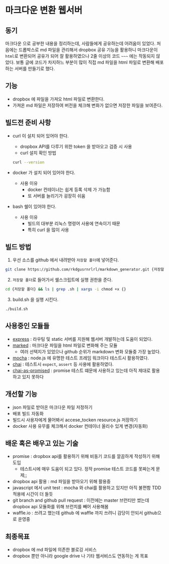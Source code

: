 # 마크다운 변환 웹서버 #

## 동기 ##
마크다운 으로 공부한 내용을 정리하는데, 사람들에게 공유하는데 어려움이 있었다.
처음에는 드롭박스로 md 파일을 관리해서 dropbox 공유 기능을 활용하니 마크다운이 `html`로 변환되어 공유가 되어 잘 활용하였으나
2줄 이상의 코드 `~~~` 에는 작동되지 않았다.
보통 글에 코드가 차지하느 부분이 많이 직접 md 파일을 html 파일로 변환해 배포하는 서버를 만들기로 했다.

## 기능 ##
- dropbox 에 파일을 가져오 html 파일로 변환한다.
- 가져온 md 파일은 저장하여 버전을 체크해 변화가 없으면 저장한 파일을 보여준다.

## 빌드전 준비 사항 ##
- curl 이 설치 되어 있어야 한다.
    - dropbox API를 다루기 위한 token 을 받아오고 검증 시 사용
    - curl 설치 확인 방법
    ~~~bash
    curl --version
    ~~~

- docker 가 설치 되어 있어야 한다.
    - 사용 이유
        - docker 컨테이너는 쉽게 등록 삭제 가 가능함
        - 또 서버를 늘리기가 굉장히 쉬움

- bash 쉘이 있어야 한다.
    - 사용 이유
        - 빌드의 대부분 리눅스 명령어 사용에 연속이기 때문
        - 특히 curl 을 많이 사용

## 빌드 방법 ##
1. 우선 소스를 github 에서 내려받아 `저장할 폴더`에 넣어준다.
~~~bash
git clone https://github.com/rkdgusrnrlrl/markdown_generator.git {저장할 폴더}
~~~
2. `저장할 폴더`로 들어가서 쉘스크립트에 실행 권한을 준다.
~~~bash
cd {저장할 폴더} && ls | grep .sh | xargs -i chmod +x {}
~~~
3. build.sh 을 실행 시킨다.
~~~bash
./build.sh
~~~

## 사용중인 모듈들 ##
- [express](https://www.npmjs.com/package/express) : 라우팅 및 static 서버를 지원해 웹서버 개발하는데 도움이 되었다.
- [marked](https://www.npmjs.com/package/marked) : 마크다운 파일을 html 파일로 변화해 주는 모듈
    - 여러 선택지가 있었으나 github 순위가 markdown 변화 모듈중 가장 높았다.
- [mocha](https://www.npmjs.com/package/mocha) : node.js 에 유명한 테스트 프레임 워크이다 테스트시 활용하였다.
- [chai](https://www.npmjs.com/package/chai) : 테스트시 `expect`, `assert` 등 사용에 활용하였다.
- [chai-as-promised](https://www.npmjs.com/package/chai-as-promised) : promise 테스트 떄문에 사용하고 있는데 아직 제대로 활용 하고 있지 못하다

## 개선할 기능 ##
- json 파일로 받아온 마크다운 파일 저정하기
- 배포 빌드 자동화
- 빌드시 사용자에게 물어봐서 accese_tocken resource.js 저장하기
- docker 사용 유무를 체크해서 docker 컨테이너 올리수 있게 변경(자동화)

## 배운 혹은 배우고 있는 기술 ##
- promise : dropbox api를 활용하기 위해 비동기 코드를 깔끔하게 작성하기 위해 도입
    - 테스트시에 매우 도움이 되고 있다. 정작 promise 테스트 코드를 못짜는게 문제;;
- dropbox api 활용 : md 파일을 받아오기 위해 활용중
- javascript 에서 unit test : mocha 와 chai를 활용하고 있지만 아직 불편함 TDD 적용에 시간이 더 들듯
- git branch and github pull request : 이전에는 master 브런티만 썼는데 dropbox api 모듈화를 위해 브런치를 빼어 사용해봄
- waffle.io : 쓰려고 했는데 github 에 waffle 까지 쓰려니 감당이 안되서 github으로 운영중

## 최종목표 ##
- dropbox 에 md 파일에 의존한 블로깅 서비스
- dropbox 뿐만 아니라 google drive 나 기타 웹서비스도 연동하는 게 목표

